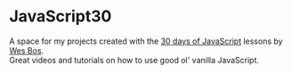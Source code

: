# JavaScript30

A space for my projects created with the [30 days of JavaScript](https://javascript30.com) lessons by [Wes Bos](https://github.com/wesbos/JavaScript30). <br> 
Great videos and tutorials on how to use good ol' vanilla JavaScript. 
